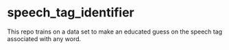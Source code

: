 # speech_tag_identifier
This repo trains on a data set to make an educated guess on the speech tag associated with any word.
